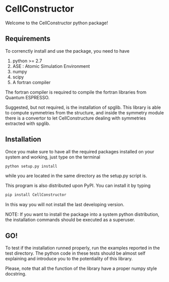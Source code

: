 # CellConstructor

Welcome to the CellConstructor python package!

## Requirements

To correnctly install and use the package, you need to have
1. python >= 2.7
2. ASE : Atomic Simulation Environment
3. numpy
4. scipy
5. A fortran compiler

The fortran compiler is required to compile the fortran libraries 
from Quantum ESPRESSO.

Suggested, but not required, is the installation of spglib. 
This library is able to compute symmetries from the structure, 
and inside the symmetry module there is a convertor to let CellConstructure 
dealing with symmetries extracted with spglib.


## Installation

Once you make sure to have all the required packages installed on your system
and working, just type on the terminal

```bash
python setup.py install
```

while you are located in the same directory as the setup.py script is.

This program is also distributed upon PyPI. You can install it by typing

```bash
pip install CellConstructor
```
In this way you will not install the last developing version.


NOTE:
If you want to install the package into a system python distribution, the
installation commands should be executed as a superuser.

## GO!

To test if the installation runned properly, run the examples reported 
in the test directory. The python code in these tests should be
almost self explaining and introduce you to the potentiality of this library.

Please, note that all the function of the library have a proper numpy style
docstring.